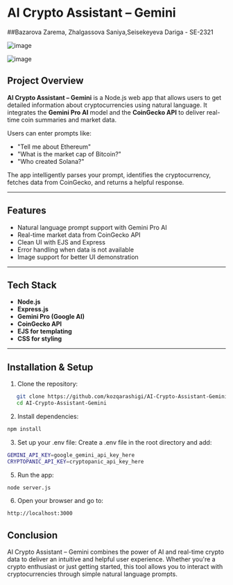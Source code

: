 # AI Crypto Assistant – Gemini
##Bazarova Zarema, Zhalgassova Saniya,Seisekeyeva Dariga - SE-2321


![image](https://github.com/user-attachments/assets/40368e12-87da-4d9e-9719-a98e575c3b3b)

![image](https://github.com/user-attachments/assets/382a78d8-c369-4c6e-84c2-b081a15371b2)


##  Project Overview

**AI Crypto Assistant – Gemini** is a Node.js web app that allows users to get detailed information about cryptocurrencies using natural language. It integrates the **Gemini Pro AI** model and the **CoinGecko API** to deliver real-time coin summaries and market data.

Users can enter prompts like:
- "Tell me about Ethereum"
- "What is the market cap of Bitcoin?"
- "Who created Solana?"

The app intelligently parses your prompt, identifies the cryptocurrency, fetches data from CoinGecko, and returns a helpful response.

---

##  Features

-  Natural language prompt support with Gemini Pro AI
-  Real-time market data from CoinGecko API
-  Clean UI with EJS and Express
-  Error handling when data is not available
-  Image support for better UI demonstration

---

##  Tech Stack

- **Node.js**
- **Express.js**
- **Gemini Pro (Google AI)**
- **CoinGecko API**
- **EJS for templating**
- **CSS for styling**

---

##  Installation & Setup
1. Clone the repository:
```bash
   git clone https://github.com/kozqarashigi/AI-Crypto-Assistant-Gemini.git
   cd AI-Crypto-Assistant-Gemini
```
   
2. Install dependencies:
```bash
npm install
```
3. Set up your .env file:
Create a .env file in the root directory and add:
```bash
GEMINI_API_KEY=google_gemini_api_key_here
CRYPTOPANIC_API_KEY=cryptopanic_api_key_here
```

5. Run the app:
```bash
node server.js
```

6. Open your browser and go to:
```bash
http://localhost:3000
```


##  Conclusion

AI Crypto Assistant – Gemini combines the power of AI and real-time crypto data to deliver an intuitive and helpful user experience. Whether you're a crypto enthusiast or just getting started, this tool allows you to interact with cryptocurrencies through simple natural language prompts.


